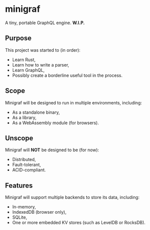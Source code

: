 # minigraf
A tiny, portable GraphQL engine. **W.I.P.**

## Purpose
This project was started to (in order):
- Learn Rust,
- Learn how to write a parser,
- Learn GraphQL,
- Possibly create a borderline useful tool in the process.

## Scope
Minigraf will be designed to run in multiple environments, including:
- As a standalone binary,
- As a library,
- As a WebAssembly module (for browsers).

## Unscope
Minigraf will **NOT** be designed to be (for now):
- Distributed,
- Fault-tolerant,
- ACID-compliant.

## Features
Minigraf will support multiple backends to store its data, including:
- In-memory,
- IndexedDB (browser only),
- SQLite,
- One or more embedded KV stores (such as LevelDB or RocksDB).
